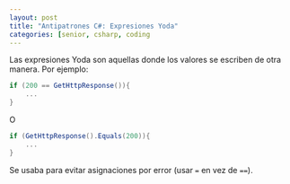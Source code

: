 ```yaml
---
layout: post
title: "Antipatrones C#: Expresiones Yoda"
categories: [senior, csharp, coding
---
```


Las expresiones Yoda son<!--more--> aquellas donde los valores se escriben de otra manera.
Por ejemplo:

```csharp
if (200 == GetHttpResponse()){
    ...
}
```

O

```csharp
if (GetHttpResponse().Equals(200)){
    ...
}
```

Se usaba para evitar asignaciones por error (usar `=` en vez de `==`).
